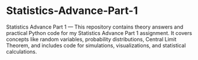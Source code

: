 # Statistics-Advance-Part-1
Statistics Advance Part 1 — This repository contains theory answers and practical Python code for my Statistics Advance Part 1 assignment. It covers concepts like random variables, probability distributions, Central Limit Theorem, and includes code for simulations, visualizations, and statistical calculations.
